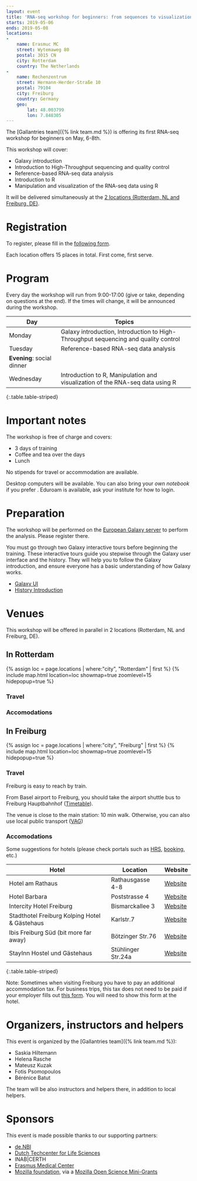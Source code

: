 ```yaml
---
layout: event
title: 'RNA-seq workshop for beginners: from sequences to visualization using Galaxy and R'
starts: 2019-05-06
ends: 2019-05-08
locations:
- 
    name: Erasmuc MC
    street: Wytemaweg 80
    postal: 3015 CN
    city: Rotterdam
    country: The Netherlands
- 
    name: Rechenzentrum
    street: Hermann-Herder-Straße 10
    postal: 79104
    city: Freiburg
    country: Germany
    geo:
        lat: 48.003799
        lon: 7.848305
---
```


The [Gallantries team]({% link team.md %}) is offering its first RNA-seq workshop for beginners on May, 6-8th.

This workshop will cover:
- Galaxy introduction
- Introduction to High-Throughput sequencing and quality control
- Reference-based RNA-seq data analysis
- Introduction to R
- Manipulation and visualization of the RNA-seq data using R

It will be delivered simultaneously at the [2 locations (Rotterdam, NL and Freiburg, DE)](#venues).

# Registration

To register, please fill in the [following form](https://forms.gle/K5SXtzg88iug1RgB9).

Each location offers 15 places in total. First come, first serve.

# Program

Every day the workshop will run from 9:00-17:00 (give or take, depending on questions at the end). If the times will change, it will be announced during the workshop.

Day | Topics
--- | ---
Monday  | Galaxy introduction, Introduction to High-Throughput sequencing and quality control
Tuesday | Reference-based RNA-seq data analysis
 | **Evening**: social dinner
Wednesday | Introduction to R, Manipulation and visualization of the RNA-seq data using R
{:.table.table-striped}

# Important notes

The workshop is free of charge and covers:

- 3 days of training
- Coffee and tea over the days
- Lunch

No stipends for travel or accommodation are available.

Desktop computers will be available. You can also bring your *own notebook* if you prefer . Eduroam is available, ask your institute for how to login.

# Preparation

The workshop will be performed on the [European Galaxy server](https://usegalaxy.eu) to perform the analysis. Please register there.

You must go through two Galaxy interactive tours before beginning the training.
These interactive tours guide you stepwise through the Galaxy user interface
and the history. They will help you to follow the Galaxy introduction, and
ensure everyone has a basic understanding of how Galaxy works.

- [Galaxy UI](https://usegalaxy.eu/tours/core.galaxy_ui)
- [History Introduction](https://usegalaxy.eu/tours/core.history)

# Venues

This workshop will be offered in parallel in 2 locations (Rotterdam, NL and Freiburg, DE).

## In Rotterdam

{% assign loc = page.locations | where:"city", "Rotterdam" | first %}
{% include map.html location=loc showmap=true zoomlevel=15 hidepopup=true %}

### Travel

### Accomodations

## In Freiburg

{% assign loc = page.locations | where:"city", "Freiburg" | first %}
{% include map.html location=loc showmap=true zoomlevel=15 hidepopup=true %}

### Travel

Freiburg is easy to reach by train.

From Basel airport to Freiburg, you should take the airport shuttle bus to Freiburg Hauptbahnhof ([Timetable](https://www.freiburger-reisedienst.de/en/airportbus/timetable.php)).

The venue is close to the main station: 10 min walk. Otherwise, you can also use local public transport ([VAG](https://www.vag-freiburg.de/))

### Accomodations

Some suggestions for hotels (please check portals such as [HRS](https://www.hrs.com), [booking](https://www.booking.com/), etc.)

Hotel                                         | Location           | Website
--------------------------------------------- | ------------------ | ----------
Hotel am Rathaus                              | Rathausgasse 4-8   | [Website](http://www.am-rathaus.de/)
Hotel Barbara                                 | Poststrasse 4      | [Website](http://www.hotel-barbara.de/)
Intercity Hotel Freiburg                      | Bismarckallee 3    | [Website](http://de.intercityhotel.com/Freiburg/InterCityHotel-Freiburg)
Stadthotel Freiburg Kolping Hotel & Gästehaus | Karlstr.7          | [Website](http://www.hotel-freiburg.de/)
Ibis Freiburg Süd (bit more far away)         | Bötzinger Str.76   | [Website](http://www.accorhotels.com/de/hotel-2656-ibis-budget-freiburg-sued/index.shtml)
StayInn Hostel und Gästehaus                  | Stühlinger Str.24a | [Website](http://www.stayinn-freiburg.de/hostel-und-gaestehaus/)
{:.table.table-striped}

Note: Sometimes when visiting Freiburg you have to pay an additional accommodation tax. For business trips, this tax does not need to be paid if your employer fills out [this form](http://www.freiburg.de/servicebw/UebernachtungSt_Arbeitgeberbescheinigung.pdf). You will need to show this form at the hotel.

# Organizers, instructors and helpers

This event is organized by the [Gallantries team]({% link team.md %}):

- Saskia Hiltemann
- Helena Rasche
- Mateusz Kuzak
- Fotis Psomopoulos
- Bérénice Batut

The team will be also instructors and helpers there, in addition to local helpers.

# Sponsors

This event is made possible thanks to our supporting partners:

- [de.NBI](https://www.denbi.de/)
- [Dutch Techcenter for Life Sciences](https://www.dtls.nl/)
- INAB|CERTH
- [Erasmus Medical Center](https://www.erasmusmc.nl)
- [Mozilla foundation](https://foundation.mozilla.org/en/), via a [Mozilla Open Science Mini-Grants](https://foundation.mozilla.org/en/awards/)


